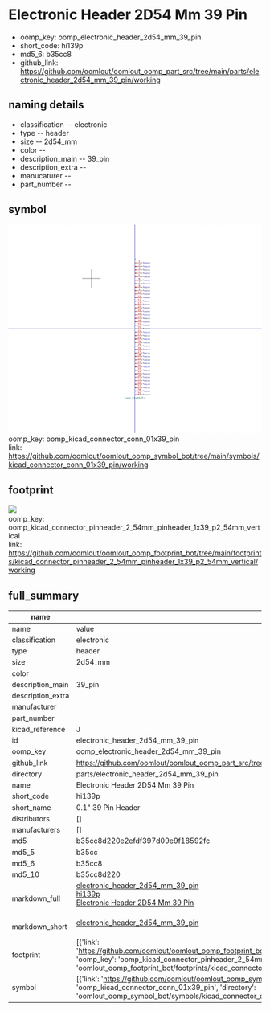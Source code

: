 # Electronic Header 2D54 Mm 39 Pin

  
* oomp_key: oomp_electronic_header_2d54_mm_39_pin 
* short_code: hi139p
* md5_6: b35cc8  
* github_link: https://github.com/oomlout/oomlout_oomp_part_src/tree/main/parts/electronic_header_2d54_mm_39_pin/working  
## naming details
* classification -- electronic
* type -- header
* size -- 2d54_mm
* color -- 
* description_main -- 39_pin
* description_extra -- 
* manucaturer -- 
* part_number -- 



## symbol

![](symbol/0/working/working_600.png)  
oomp_key: oomp_kicad_connector_conn_01x39_pin  
link: https://github.com/oomlout/oomlout_oomp_symbol_bot/tree/main/symbols/kicad_connector_conn_01x39_pin/working  

## footprint

![](footprint/0/working/working_600.png)  
oomp_key: oomp_kicad_connector_pinheader_2_54mm_pinheader_1x39_p2_54mm_vertical  
link: https://github.com/oomlout/oomlout_oomp_footprint_bot/tree/main/footprints/kicad_connector_pinheader_2_54mm_pinheader_1x39_p2_54mm_vertical/working  

## full_summary
| name | value | 
| --- | --- | 
| name | value | 
| classification | electronic | 
| type | header | 
| size | 2d54_mm | 
| color |  | 
| description_main | 39_pin | 
| description_extra |  | 
| manufacturer |  | 
| part_number |  | 
| kicad_reference | J | 
| id | electronic_header_2d54_mm_39_pin | 
| oomp_key | oomp_electronic_header_2d54_mm_39_pin | 
| github_link | https://github.com/oomlout/oomlout_oomp_part_src/tree/main/parts/electronic_header_2d54_mm_39_pin/working | 
| directory | parts/electronic_header_2d54_mm_39_pin | 
| name | Electronic Header 2D54 Mm 39 Pin | 
| short_code | hi139p | 
| short_name | 0.1" 39 Pin Header | 
| distributors | [] | 
| manufacturers | [] | 
| md5 | b35cc8d220e2efdf397d09e9f18592fc | 
| md5_5 | b35cc | 
| md5_6 | b35cc8 | 
| md5_10 | b35cc8d220 | 
| markdown_full | [electronic_header_2d54_mm_39_pin](https://github.com/oomlout/oomlout_oomp_part_src/tree/main/parts/electronic_header_2d54_mm_39_pin/working)<br>[hi139p](https://github.com/oomlout/oomlout_oomp_part_src/tree/main/parts/electronic_header_2d54_mm_39_pin/working)<br>[Electronic Header 2D54 Mm 39 Pin](https://github.com/oomlout/oomlout_oomp_part_src/tree/main/parts/electronic_header_2d54_mm_39_pin/working)<br><br> | 
| markdown_short | [electronic_header_2d54_mm_39_pin](https://github.com/oomlout/oomlout_oomp_part_src/tree/main/parts/electronic_header_2d54_mm_39_pin/working)<br><br> | 
| footprint | [{'link': 'https://github.com/oomlout/oomlout_oomp_footprint_bot/tree/main/foootprntss/kicad_connector_pinheader_2_54mm_pinheader_1x39_p2_54mm_vertical', 'oomp_key': 'oomp_kicad_connector_pinheader_2_54mm_pinheader_1x39_p2_54mm_vertical', 'directory': 'oomlout_oomp_footprint_bot/footprints/kicad_connector_pinheader_2_54mm_pinheader_1x39_p2_54mm_vertical//working/working.kicad_mod'}] | 
| symbol | [{'link': 'https://github.com/oomlout/oomlout_oomp_symbol_bot/tree/main/symbols/kicad_connector_conn_01x39_pin', 'oomp_key': 'oomp_kicad_connector_conn_01x39_pin', 'directory': 'oomlout_oomp_symbol_bot/symbols/kicad_connector_conn_01x39_pin//working/working.kicad_sym'}] | 

